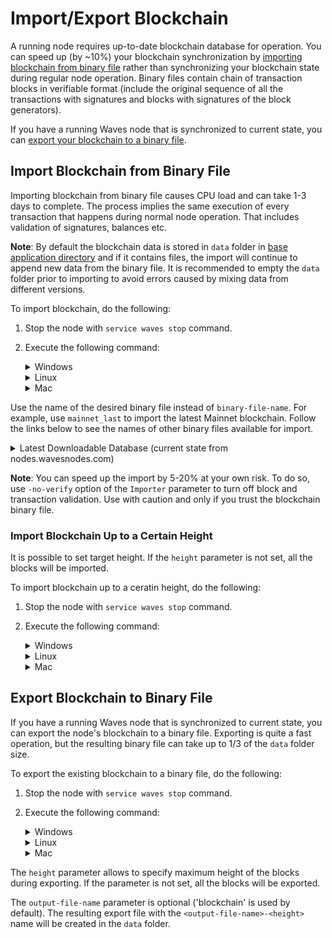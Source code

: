 # Import/Export Blockchain

A running node requires up-to-date blockchain database for operation. You can speed up (by ~10%) your blockchain synchronization by [importing blockchain from binary file](#import-blockchain-from-binary-file) rather than synchronizing your blockchain state during regular node operation. Binary files contain chain of transaction blocks in verifiable format (include the original sequence of all the transactions with signatures and blocks with signatures of the block generators).

If you have a running Waves node that is synchronized to current state, you can [export your blockchain to a binary file](#export-blockchain-to-binary-file).

## Import Blockchain from Binary File

Importing blockchain from binary file causes CPU load and can take 1-3 days to complete. The process implies the same execution of every transaction that happens during normal node operation. That includes validation of signatures, balances etc.

**Note**: By default the blockchain data is stored in `data` folder in [base application directory](/en/waves-node/node-configuration#default-application-directory) and if it contains files, the import will continue to append new data from the binary file. It is recommended to empty the `data` folder prior to importing to avoid errors caused by mixing data from different versions.

To import blockchain, do the following:

1. Stop the node with `service waves stop` command.

2. Execute the following command:
  
   <details>
    <summary>Windows</summary>

      ```java -cp waves-all-<version>.jar com.wavesplatform.Importer -c [configuration-file-name] -i [binary-file-name]```
   </details>

   <details>
    <summary>Linux</summary>

    Mainnet:
      ```sudo -u waves waves import -c /etc/waves/waves.conf -i [binary-file-name]```

    Testnet:
      ```sudo -u waves-testnet waves-testnet import -c /etc/waves-testnet/waves.conf -i [binary-file-name]```
   </details>

   <details>
    <summary>Mac</summary>

      ```java -cp waves-all-<version>.jar com.wavesplatform.Importer -c [configuration-file-name] -i [binary-file-name]```

   </details>

Use the name of the desired binary file instead of ```binary-file-name```. For example, use ```mainnet_last``` to import the latest Mainnet blockchain. Follow the links below to see the names of other binary files available for import.

   <details>
     <summary>Latest Downloadable Database (current state from nodes.wavesnodes.com)</summary>
  
     * Mainnet: [http://blockchain.wavesnodes.com/](http://blockchain.wavesnodes.com/)
     * Testnet: [http://blockchain-testnet.wavesnodes.com/](http://blockchain-testnet.wavesnodes.com/)
     * Stagenet: [http://blockchain-stagenet.wavesnodes.com/](http://blockchain-testnet.wavesnodes.com/)
   </details>

**Note**: You can speed up the import by 5-20% at your own risk. To do so, use ```-no-verify``` option of the ```Importer``` parameter to turn off block and transaction validation. Use with caution and only if you trust the blockchain binary file.

### Import Blockchain Up to a Certain Height

It is possible to set target height. If the `height` parameter is not set, all the blocks will be imported.

To import blockchain up to a ceratin height, do the following:

1. Stop the node with `service waves stop` command.

2. Execute the following command:

   <details>
    <summary>Windows</summary>

      ```java com.wavesplatform.Importer -c <config_file> -i <blockchain_file> -h <height>```
   </details>

   <details>
    <summary>Linux</summary>

    Mainnet:
      ```sudo -u waves waves import -c /etc/waves/waves.conf -i /path/to/mainnet-1234688```
  
    Testnet:
      ```sudo -u waves-testnet waves-testnet import -c /etc/waves-testnet/waves.conf -i /path/to/testnet-1234688```

   </details>

   <details>
    <summary>Mac</summary>

      ```java com.wavesplatform.Importer -c <config_file> -i <blockchain_file> -h <height>```
   </details>

## Export Blockchain to Binary File

If you have a running Waves node that is synchronized to current state, you can export the node's blockchain to a binary file.
Exporting is quite a fast operation, but the resulting binary file can take up to 1/3 of the `data` folder size.

To export the existing blockchain to a binary file, do the following:

1. Stop the node with `service waves stop` command.

2. Execute the following command:

   <details>
    <summary>Windows</summary>

      ```java -cp waves-all-<version>.jar com.wavesplatform.Exporter -c [configuration-file-name] -o [output-file-name] -h [height]```
   </details>

      <details>
    <summary>Linux</summary>

    Mainnet:
      ```sudo -u waves waves export -c /etc/waves/waves.conf -o [output-file-name] -h [height]```

    Testnet:
      ```sudo -u waves-testnet waves-testnet export -c /etc/waves-testnet/waves.conf -o [output-file-name] -h [height]```
   </details>

      <details>
    <summary>Mac</summary>

      ```java -cp waves-all-<version>.jar com.wavesplatform.Exporter -c [configuration-file-name] -o [output-file-name] -h [height]```
   </details>

The `height` parameter allows to specify maximum height of the blocks during exporting. If the parameter is not set, all the blocks will be exported.

The `output-file-name` parameter is optional ('blockchain' is used by default). The resulting export file with the `<output-file-name>-<height>` name will be created in the `data` folder.
